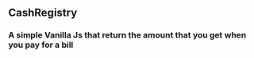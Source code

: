 ## CashRegistry
### A simple Vanilla Js that return the amount that you get when you pay for a bill

